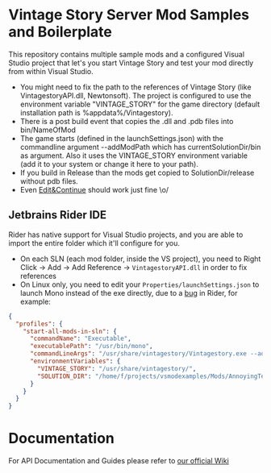 # Vintage Story Server Mod Samples and Boilerplate

This repository contains multiple sample mods and a configured Visual Studio project that let's you start Vintage Story and test your mod directly from within Visual Studio.
- You might need to fix the path to the references of Vintage Story (like VintagestoryAPI.dll, Newtonsoft). The project is configured to use the environment variable "VINTAGE_STORY" for the game directory (default installation path is %appdata%/Vintagestory).
- There is a post build event that copies the .dll and .pdb files into bin/NameOfMod
- The game starts (defined in the launchSettings.json) with the commandline argument --addModPath which has currentSolutionDir/bin as argument. Also it uses the VINTAGE_STORY environment variable (add it to your system or change it here to your path).
- If you build in Release than the mods get copied to SolutionDir/release without pdb files.
- Even [Edit&Continue](https://msdn.microsoft.com/en-us/library/bcew296c.aspx) should work just fine \o/

## Jetbrains Rider IDE

Rider has native support for Visual Studio projects, and you are able to import the entire folder which it'll configure for you.
- On each SLN (each mod folder, inside the VS project), you need to Right Click -> Add -> Add Reference -> `VintagestoryAPI.dll` in order to fix references
- On Linux only, you need to edit your `Properties/launchSettings.json` to launch Mono instead of the exe directly, due to a [bug](https://youtrack.jetbrains.com/issue/RIDER-75160) in Rider, for example:
```json
{
  "profiles": {
    "start-all-mods-in-sln": {
      "commandName": "Executable",
      "executablePath": "/usr/bin/mono",
      "commandLineArgs": "/usr/share/vintagestory/Vintagestory.exe --addModPath=\"$VINTAGE_STORY\" --dataPath=\"$SOLUTION_DIR\"",
      "environmentVariables": {
        "VINTAGE_STORY": "/usr/share/vintagestory/",
        "SOLUTION_DIR": "/home/f/projects/vsmodexamples/Mods/AnnoyingTextSystem/bin"
      }
    }
  }
}
```

# Documentation

For API Documentation and Guides please refer to [our official Wiki](http://wiki.vintagestory.at/)
